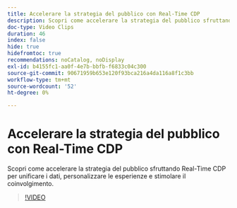 ```yaml
---
title: Accelerare la strategia del pubblico con Real-Time CDP
description: Scopri come accelerare la strategia del pubblico sfruttando Real-Time CDP per unificare i dati, personalizzare le esperienze e stimolare il coinvolgimento.
doc-type: Video Clips
duration: 46
index: false
hide: true
hidefromtoc: true
recommendations: noCatalog, noDisplay
exl-id: b4155fc1-aa0f-4e7b-bbfb-f6833c04c300
source-git-commit: 90671959b653e120f93bca216a4da116a8f1c3bb
workflow-type: tm+mt
source-wordcount: '52'
ht-degree: 0%

---
```


# Accelerare la strategia del pubblico con Real-Time CDP

Scopri come accelerare la strategia del pubblico sfruttando Real-Time CDP per unificare i dati, personalizzare le esperienze e stimolare il coinvolgimento.

<!-- 62_S508_3442517_45_accelerating-your-audience-strategy-with-realtime-cdp -->
>[!VIDEO](https://video.tv.adobe.com/v/3459613/?learn=on&enablevpops=true&captions=ita)
